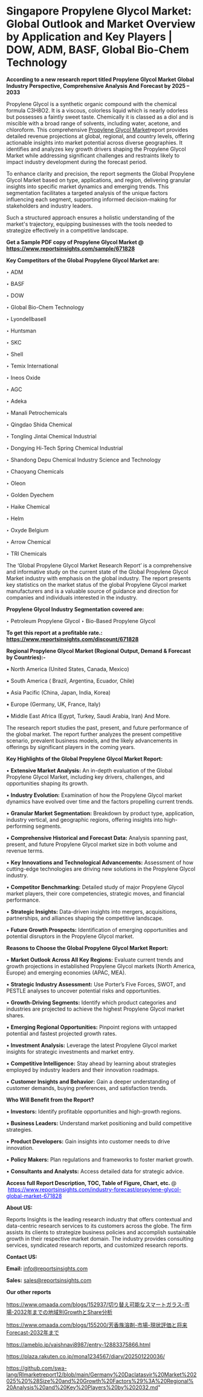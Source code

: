 # Singapore Propylene Glycol Market: Global Outlook and Market Overview by Application and Key Players | DOW, ADM, BASF, Global Bio-Chem Technology

<strong>According to a new research report titled Propylene Glycol Market Global Industry Perspective, Comprehensive Analysis And Forecast by 2025 – 2033</strong>

Propylene Glycol is a synthetic organic compound with the chemical formula C3H8O2. It is a viscous, colorless liquid which is nearly odorless but possesses a faintly sweet taste. Chemically it is classed as a diol and is miscible with a broad range of solvents, including water, acetone, and chloroform. This comprehensive <a href=https://www.reportsinsights.com/sample/671828>Propylene Glycol Market</a>report provides detailed revenue projections at global, regional, and country levels, offering actionable insights into market potential across diverse geographies. It identifies and analyzes key growth drivers shaping the Propylene Glycol Market while addressing significant challenges and restraints likely to impact industry development during the forecast period.

To enhance clarity and precision, the report segments the Global Propylene Glycol Market based on type, applications, and region, delivering granular insights into specific market dynamics and emerging trends. This segmentation facilitates a targeted analysis of the unique factors influencing each segment, supporting informed decision-making for stakeholders and industry leaders.

Such a structured approach ensures a holistic understanding of the market's trajectory, equipping businesses with the tools needed to strategize effectively in a competitive landscape.

<strong>Get a Sample PDF copy of Propylene Glycol Market </strong><strong>@<a href=https://www.reportsinsights.com/sample/671828 style=color:#0000ff;> https://www.reportsinsights.com/sample/671828</a></strong></font>

<strong>Key Competitors of the Global Propylene Glycol Market are:</strong>

‣ ADM

‣ BASF

‣ DOW

‣ Global Bio-Chem Technology

‣ Lyondellbasell

‣ Huntsman

‣ SKC

‣ Shell

‣ Temix International

‣ Ineos Oxide

‣ AGC

‣ Adeka

‣ Manali Petrochemicals

‣ Qingdao Shida Chemical

‣ Tongling Jintai Chemical Industrial

‣ Dongying Hi-Tech Spring Chemical Industrial

‣ Shandong Depu Chemical Industry Science and Technology

‣ Chaoyang Chemicals

‣ Oleon

‣ Golden Dyechem

‣ Haike Chemical

‣ Helm

‣ Oxyde Belgium

‣ Arrow Chemical

‣ TRI Chemicals

The ‘Global Propylene Glycol Market Research Report’ is a comprehensive and informative study on the current state of the Global Propylene Glycol Market industry with emphasis on the global industry. The report presents key statistics on the market status of the global Propylene Glycol market manufacturers and is a valuable source of guidance and direction for companies and individuals interested in the industry.

<strong>Propylene Glycol Industry Segmentation covered are:</strong>

‣ Petroleum Propylene Glycol
‣ Bio-Based Propylene Glycol

<strong>To get this report at a profitable rate.: <a href=https://www.reportsinsights.com/discount/671828 style=color:#0000ff;>https://www.reportsinsights.com/discount/671828</a></strong></font>

<strong>Regional Propylene Glycol Market (Regional Output, Demand &amp; Forecast by Countries):-</strong>

• North America (United States, Canada, Mexico)

• South America ( Brazil, Argentina, Ecuador, Chile)

• Asia Pacific (China, Japan, India, Korea)

• Europe (Germany, UK, France, Italy)

• Middle East Africa (Egypt, Turkey, Saudi Arabia, Iran) And More.

The research report studies the past, present, and future performance of the global market. The report further analyzes the present competitive scenario, prevalent business models, and the likely advancements in offerings by significant players in the coming years.

<strong>Key Highlights of the Global Propylene Glycol Market Report:</strong>

• <strong>Extensive Market Analysis:</strong> An in-depth evaluation of the Global Propylene Glycol Market, including key drivers, challenges, and opportunities shaping its growth.

• <strong>Industry Evolution:</strong> Examination of how the Propylene Glycol market dynamics have evolved over time and the factors propelling current trends.

• <strong>Granular Market Segmentation:</strong> Breakdown by product type, application, industry vertical, and geographic regions, offering insights into high-performing segments.

• <strong>Comprehensive Historical and Forecast Data:</strong> Analysis spanning past, present, and future Propylene Glycol market size in both volume and revenue terms.

• <strong>Key Innovations and Technological Advancements:</strong> Assessment of how cutting-edge technologies are driving new solutions in the Propylene Glycol industry.

• <strong>Competitor Benchmarking:</strong> Detailed study of major Propylene Glycol market players, their core competencies, strategic moves, and financial performance.

• <strong>Strategic Insights:</strong> Data-driven insights into mergers, acquisitions, partnerships, and alliances shaping the competitive landscape.

• <strong>Future Growth Prospects:</strong> Identification of emerging opportunities and potential disruptors in the Propylene Glycol market.

<strong>Reasons to Choose the Global Propylene Glycol Market Report:</strong>

• <strong>Market Outlook Across All Key Regions:</strong> Evaluate current trends and growth projections in established Propylene Glycol markets (North America, Europe) and emerging economies (APAC, MEA).

• <strong>Strategic Industry Assessment:</strong> Use Porter’s Five Forces, SWOT, and PESTLE analyses to uncover potential risks and opportunities.

• <strong>Growth-Driving Segments:</strong> Identify which product categories and industries are projected to achieve the highest Propylene Glycol market shares.

• <strong>Emerging Regional Opportunities:</strong> Pinpoint regions with untapped potential and fastest projected growth rates.

• <strong>Investment Analysis:</strong> Leverage the latest Propylene Glycol market insights for strategic investments and market entry.

• <strong>Competitive Intelligence:</strong> Stay ahead by learning about strategies employed by industry leaders and their innovation roadmaps.

• <strong>Customer Insights and Behavior:</strong> Gain a deeper understanding of customer demands, buying preferences, and satisfaction trends.

<strong>Who Will Benefit from the Report?</strong>

• <strong>Investors:</strong> Identify profitable opportunities and high-growth regions.

• <strong>Business Leaders:</strong> Understand market positioning and build competitive strategies.

• <strong>Product Developers:</strong> Gain insights into customer needs to drive innovation.

• <strong>Policy Makers:</strong> Plan regulations and frameworks to foster market growth.

• <strong>Consultants and Analysts:</strong> Access detailed data for strategic advice.
</ul>
<strong>Access full Report Description, TOC, Table of Figure, Chart, etc. </strong>@  <a href=https://www.reportsinsights.com/industry-forecast/propylene-glycol-global-market-671828 style=color:#0000ff;>https://www.reportsinsights.com/industry-forecast/propylene-glycol-global-market-671828</a></font>

<strong><strong>About US</strong>:</strong>

Reports Insights is the leading research industry that offers contextual and data-centric research services to its customers across the globe. The firm assists its clients to strategize business policies and accomplish sustainable growth in their respective market domain. The industry provides consulting services, syndicated research reports, and customized research reports.

<strong>Contact US:</strong>

<p class=""""><b>Email:</b> <a href=mailto:info@reportsinsights.com>info@reportsinsights.com</a></p>
<p class=""""><b>Sales:</b> <a href=mailto:sales@reportsinsights.com>sales@reportsinsights.com</a></p>

<strong>Our other reports</strong>

<a href=https://www.omaada.com/blogs/152937/切り替え可能なスマートガラス-市場-2032年までの地域別GrowthとShare分析>https://www.omaada.com/blogs/152937/切り替え可能なスマートガラス-市場-2032年までの地域別GrowthとShare分析</a>

<a href=https://www.omaada.com/blogs/155200/芳香族溶剤-市場-現状評価と将来Forecast-2032年まで>https://www.omaada.com/blogs/155200/芳香族溶剤-市場-現状評価と将来Forecast-2032年まで</a>

<a href=https://ameblo.jp/vaishnavi8987/entry-12883375866.html>https://ameblo.jp/vaishnavi8987/entry-12883375866.html</a>

<a href=https://plaza.rakuten.co.jp/mona1234567/diary/202501220036/>https://plaza.rakuten.co.jp/mona1234567/diary/202501220036/</a>

<a href=https://github.com/swa-lang/RImarketreport12/blob/main/Germany%20Daclatasvir%20Market%202025%20%28Size%20and%20Growth%20Factors%29%3A%20Regional%20Analysis%20and%20Key%20Players%20by%202032.md>https://github.com/swa-lang/RImarketreport12/blob/main/Germany%20Daclatasvir%20Market%202025%20%28Size%20and%20Growth%20Factors%29%3A%20Regional%20Analysis%20and%20Key%20Players%20by%202032.md</a>"

